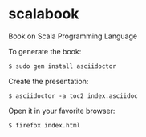 scalabook
==========

Book on Scala Programming Language

To generate the book:

    $ sudo gem install asciidoctor

Create the presentation:

    $ asciidoctor -a toc2 index.asciidoc

Open it in your favorite browser:

    $ firefox index.html

